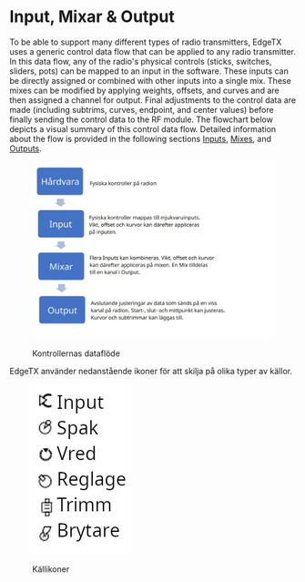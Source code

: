 # Input, Mixar & Output

To be able to support many different types of radio transmitters, EdgeTX uses a generic control data flow that can be applied to any radio transmitter. In this data flow, any of the radio's physical controls (sticks, switches, sliders, pots) can be mapped to an input in the software. These inputs can be directly assigned or combined with other inputs into a single mix. These mixes can be modified by applying weights, offsets, and curves and are then assigned a channel for output. Final adjustments to the control data are made (including subtrims, curves, endpoint, and center values) before finally sending the control data to the RF module. The flowchart below depicts a visual summary of this control data flow. Detailed information about the flow is provided in the following sections [Inputs](mixes.md), [Mixes](mixes.md), and [Outputs](outputs.md).

<figure><img src="../../../../.gitbook/assets/inputflow (1).jpg" alt=""><figcaption><p>Kontrollernas dataflöde</p></figcaption></figure>

EdgeTX använder nedanstående ikoner för att skilja på olika typer av källor.

<figure><img src="../../../../.gitbook/assets/inputicons (1).jpg" alt=""><figcaption><p>Källikoner</p></figcaption></figure>
